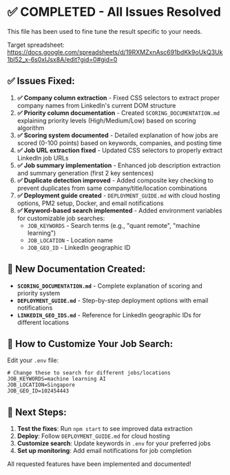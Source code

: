 # ✅ COMPLETED - All Issues Resolved

This file has been used to fine tune the result specific to your needs.

Target spreadsheet: https://docs.google.com/spreadsheets/d/19RXMZxnAsc691bdKk9oUkQ3Uk1bl52_x-6s0xIJsx8A/edit?gid=0#gid=0

## ✅ Issues Fixed:

1. **✅ Company column extraction** - Fixed CSS selectors to extract proper company names from LinkedIn's current DOM structure
2. **✅ Priority column documentation** - Created `SCORING_DOCUMENTATION.md` explaining priority levels (High/Medium/Low) based on scoring algorithm
3. **✅ Scoring system documented** - Detailed explanation of how jobs are scored (0-100 points) based on keywords, companies, and posting time
4. **✅ Job URL extraction fixed** - Updated CSS selectors to properly extract LinkedIn job URLs
5. **✅ Job summary implementation** - Enhanced job description extraction and summary generation (first 2 key sentences)
6. **✅ Duplicate detection improved** - Added composite key checking to prevent duplicates from same company/title/location combinations
7. **✅ Deployment guide created** - `DEPLOYMENT_GUIDE.md` with cloud hosting options, PM2 setup, Docker, and email notifications
8. **✅ Keyword-based search implemented** - Added environment variables for customizable job searches:
   - `JOB_KEYWORDS` - Search terms (e.g., "quant remote", "machine learning")
   - `JOB_LOCATION` - Location name
   - `JOB_GEO_ID` - LinkedIn geographic ID

## 📄 New Documentation Created:

- **`SCORING_DOCUMENTATION.md`** - Complete explanation of scoring and priority system
- **`DEPLOYMENT_GUIDE.md`** - Step-by-step deployment options with email notifications
- **`LINKEDIN_GEO_IDS.md`** - Reference for LinkedIn geographic IDs for different locations

## 🎯 How to Customize Your Job Search:

Edit your `.env` file:
```env
# Change these to search for different jobs/locations
JOB_KEYWORDS=machine learning AI
JOB_LOCATION=Singapore
JOB_GEO_ID=102454443
```

## 🚀 Next Steps:

1. **Test the fixes**: Run `npm start` to see improved data extraction
2. **Deploy**: Follow `DEPLOYMENT_GUIDE.md` for cloud hosting
3. **Customize search**: Update keywords in `.env` for your preferred jobs
4. **Set up monitoring**: Add email notifications for job completion

All requested features have been implemented and documented! 
